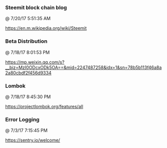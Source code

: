﻿

### Steemit block chain blog
@ 7/20/17 5:51:35 AM

https://en.m.wikipedia.org/wiki/Steemit




### Beta Distribution
@ 7/18/17 8:01:53 PM

https://mp.weixin.qq.com/s?__biz=MzI0ODcxODk5OA==&mid=2247487258&idx=1&sn=78b5b113f46a8a2a80cbdf2f456d9334



### Lombok
@ 7/18/17 8:45:30 PM

https://projectlombok.org/features/all




### Error Logging
@ 7/3/17 7:15:45 PM

https://sentry.io/welcome/


